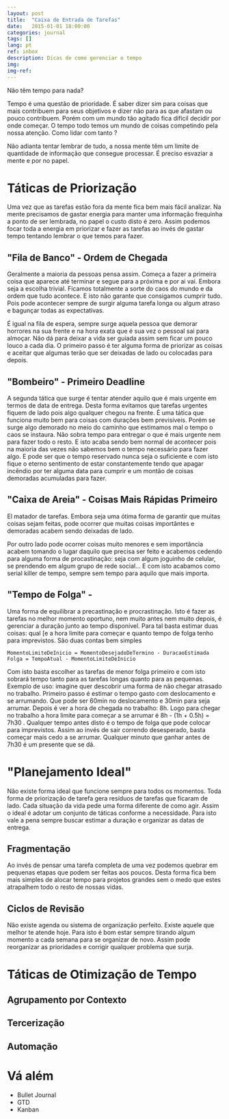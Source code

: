 ```yaml
---
layout: post
title:  "Caixa de Entrada de Tarefas"
date:   2015-01-01 18:00:00
categories: journal
tags: []
lang: pt
ref: inbox
description: Dicas de como gerenciar o tempo
img:
img-ref:
---
```


Não têm tempo para nada?

Tempo é uma questão de prioridade. É saber dizer sim para coisas que mais contribuem para seus objetivos e dizer não para as que afastam ou pouco contribuem. Porém com um mundo tão agitado fica difícil decidir por onde começar. O tempo todo temos um mundo de coisas competindo pela nossa atenção. Como lidar com tanto ?

Não adianta tentar lembrar de tudo, a nossa mente têm um limite de quantidade de informação que consegue processar. É preciso esvaziar a mente e por no papel.

# Táticas de Priorização

Uma vez que as tarefas estão fora da mente fica bem mais fácil analizar. Na mente precisamos de gastar energia para manter uma informação frequinha a ponto de ser lembrada, no papel o custo disto é zero. Assim podemos focar toda a energia em priorizar e fazer as tarefas ao invés de gastar tempo tentando lembrar o que temos para fazer.

## "Fila de Banco" - Ordem de Chegada

Geralmente a maioria da pessoas pensa assim. Começa a fazer a primeira coisa que aparece até terminar e segue para a próxima e por ai vai. Embora seja a escolha trivial. Ficamos totalmente a sorte do caos do mundo e da ordem que tudo acontece. E isto não garante que consigamos cumprir tudo. Pois pode acontecer sempre de surgir alguma tarefa longa ou algum atraso e bagunçar todas as expectativas.

É igual na fila de espera, sempre surge aquela pessoa que demorar horrores na sua frente e na hora exata que é sua vez o pessoal sai para almoçar. Não dá para deixar a vida ser guiada assim sem ficar um pouco louco a cada dia. O primeiro passo é ter alguma forma de priorizar as coisas e aceitar que algumas terão que ser deixadas de lado ou colocadas para depois.

## "Bombeiro" - Primeiro Deadline

A segunda tática que surge é tentar atender aquilo que é mais urgente em termos de data de entrega. Desta forma evitamos que tarefas urgentes fiquem de lado pois algo qualquer chegou na frente. É uma tática que funciona muito bem para coisas com durações bem previsíveis. Porém se surge algo demorado no meio do caminho que estimamos mal o tempo o caos se instaura. Não sobra tempo para entregar o que é mais urgente nem para fazer todo o resto. E isto acaba sendo bem normal de acontecer pois na maioria das vezes não sabemos bem o tempo necessário para fazer algo. E pode ser que o tempo reservado nunca seja o suficiente e com isto fique o eterno sentimento de estar constantemente tendo que apagar incêndio por ter alguma data para cumprir e um montão de coisas demoradas acumuladas para fazer.

## "Caixa de Areia" - Coisas Mais Rápidas Primeiro

El matador de tarefas. Embora seja uma ótima forma de garantir que muitas coisas sejam feitas, pode ocorrer que muitas coisas importântes e demoradas acabem sendo deixadas de lado. 

Por outro lado pode ocorrer coisas muito menores e sem importância acabem tomando o lugar daquilo que precisa ser feito e acabemos cedendo para alguma forma de procastinação: seja com algum joguinho de celular, se prendendo em algum grupo de rede social... E com isto acabamos como serial killer de tempo, sempre sem tempo para aquilo que mais importa.

## "Tempo de Folga" - 

Uma forma de equilibrar a precastinação e procrastinação. Isto é fazer as tarefas no melhor momento oportuno, nem muito antes nem muito depois, é gerenciar a duração junto ao tempo disponível. Para tal basta estimar duas coisas: qual [e a hora limite para começar e quanto tempo de folga tenho para imprevistos. São duas contas bem simples

```
MomentoLimiteDeInicio = MomentoDesejadoDeTermino - DuracaoEstimada
Folga = TempoAtual - MomentoLimiteDeInicio
```

Com isto basta escolher as tarefas de menor folga primeiro e com isto sobrará tempo tanto para as tarefas longas quanto para as pequenas. Exemplo de uso: imagine quer descobrir uma forma de não chegar atrasado no trabalho. Primeiro passo é estimar o tempo gasto com deslocamento e se arrumando. Que pode ser 60min no deslocamento e 30min para seja arrumar. Depois é ver a hora de chegada no trabalho: 8h. Logo para chegar no trabalho a hora limite para começar a se arrumar é 8h - (1h + 0.5h) = 7h30 . Qualquer tempo antes disto é o tempo de folga que pode colocar para imprevistos. Assim ao invés de sair correndo desesperado, basta começar mais cedo a se arrumar. Qualquer minuto que ganhar antes de 7h30 é um presente que se dá.

# "Planejamento Ideal"

Não existe forma ideal que funcione sempre para todos os momentos. Toda forma de priorização de tarefa gera resíduos de tarefas que ficaram de lado. Cada situação da vida pede uma forma diferente de como agir. Assim o ideal é adotar um conjunto de táticas conforme a necessidade. Para isto vale a pena sempre buscar estimar a duração e organizar as datas de entrega.

## Fragmentação

Ao invés de pensar uma tarefa completa de uma vez podemos quebrar em pequenas etapas que podem ser feitas aos poucos. Desta forma fica bem mais simples de alocar tempo para projetos grandes sem o medo que estes atrapalhem todo o resto de nossas vidas.

## Ciclos de Revisão

Não existe agenda ou sistema de organização perfeito. Existe aquele que melhor te atende hoje. Para isto é bom estar sempre tirando algum momento a cada semana para se organizar de novo. Assim pode reorganizar as prioridades e corrigir qualquer problema que surja.

# Táticas de Otimização de Tempo

## Agrupamento por Contexto

## Tercerização

## Automação

# Vá além

 * Bullet Journal
 * GTD
 * Kanban
